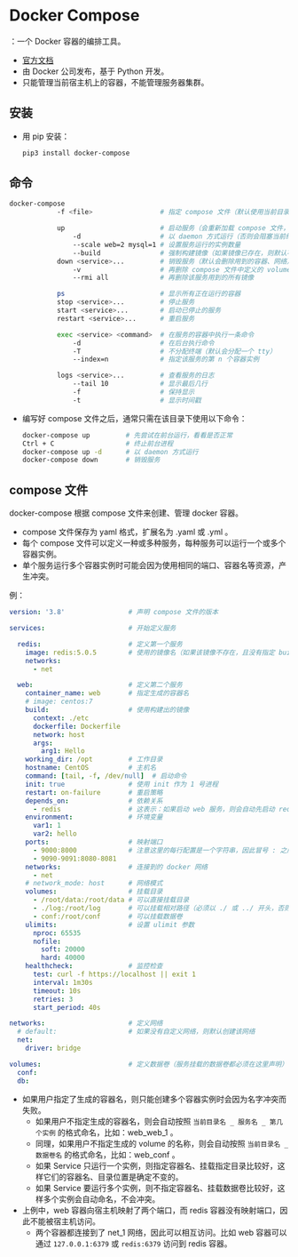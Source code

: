# Docker Compose

：一个 Docker 容器的编排工具。
- [官方文档](https://docs.docker.com/compose/compose-file/)
- 由 Docker 公司发布，基于 Python 开发。
- 只能管理当前宿主机上的容器，不能管理服务器集群。

## 安装

- 用 pip 安装：
  ```sh
  pip3 install docker-compose
  ```

## 命令

```sh
docker-compose
            -f <file>                 # 指定 compose 文件（默认使用当前目录下的 docker-compose.yml）

            up                        # 启动服务（会重新加载 compose 文件，可能会删除容器或重新创建容器）
                -d                    # 以 daemon 方式运行（否则会阻塞当前终端）
                --scale web=2 mysql=1 # 设置服务运行的实例数量
                --build               # 强制构建镜像（如果镜像已存在，则默认不会再次构建）
            down <service>...         # 销毁服务（默认会删除用到的容器、网络）
                -v                    # 再删除 compose 文件中定义的 volumes 以及用到的匿名 volumes
                --rmi all             # 再删除该服务用到的所有镜像

            ps                        # 显示所有正在运行的容器
            stop <service>...         # 停止服务
            start <service>...        # 启动已停止的服务
            restart <service>...      # 重启服务

            exec <service> <command>  # 在服务的容器中执行一条命令
                -d                    # 在后台执行命令
                -T                    # 不分配终端（默认会分配一个 tty）
                --index=n             # 指定该服务的第 n 个容器实例

            logs <service>...         # 查看服务的日志
                --tail 10             # 显示最后几行
                -f                    # 保持显示
                -t                    # 显示时间戳
```
- 编写好 compose 文件之后，通常只需在该目录下使用以下命令：
  ```sh
  docker-compose up         # 先尝试在前台运行，看看是否正常
  Ctrl + C                  # 终止前台进程
  docker-compose up -d      # 以 daemon 方式运行
  docker-compose down       # 销毁服务
  ```

## compose 文件

docker-compose 根据 compose 文件来创建、管理 docker 容器。
- compose 文件保存为 yaml 格式，扩展名为 .yaml 或 .yml 。
- 每个 compose 文件可以定义一种或多种服务，每种服务可以运行一个或多个容器实例。
- 单个服务运行多个容器实例时可能会因为使用相同的端口、容器名等资源，产生冲突。

例：

```yml
version: '3.8'                # 声明 compose 文件的版本

services:                     # 开始定义服务

  redis:                      # 定义第一个服务
    image: redis:5.0.5        # 使用的镜像名（如果该镜像不存在，且没有指定 build 选项，则尝试 pull 它）
    networks:
      - net

  web:                        # 定义第二个服务
    container_name: web       # 指定生成的容器名
    # image: centos:7
    build:                    # 使用构建出的镜像
      context: ./etc
      dockerfile: Dockerfile
      network: host
      args:
        arg1: Hello
    working_dir: /opt         # 工作目录
    hostname: CentOS          # 主机名
    command: [tail, -f, /dev/null]  # 启动命令
    init: true                # 使用 init 作为 1 号进程
    restart: on-failure       # 重启策略
    depends_on:               # 依赖关系
      - redis                 # 这表示：如果启动 web 服务，则会自动先启动 redis 服务；如果停止 redis 服务，则会自动先停止 web 服务
    environment:              # 环境变量
      var1: 1
      var2: hello
    ports:                    # 映射端口
      - 9000:8000             # 注意这里的每行配置是一个字符串，因此冒号 : 之后不能加空格
      - 9090-9091:8080-8081
    networks:                 # 连接到的 docker 网络
      - net
    # network_mode: host      # 网络模式
    volumes:                  # 挂载目录
      - /root/data:/root/data # 可以直接挂载目录
      - ./log:/root/log       # 可以挂载相对路径（必须以 ./ 或 ../ 开头，否则会被视作数据卷名）
      - conf:/root/conf       # 可以挂载数据卷
    ulimits:                  # 设置 ulimit 参数
      nproc: 65535
      nofile:
        soft: 20000
        hard: 40000
    healthcheck:              # 监控检查
      test: curl -f https://localhost || exit 1
      interval: 1m30s
      timeout: 10s
      retries: 3
      start_period: 40s

networks:                     # 定义网络
  # default:                  # 如果没有自定义网络，则默认创建该网络
  net:
    driver: bridge

volumes:                      # 定义数据卷（服务挂载的数据卷都必须在这里声明）
  conf:
  db:
```
- 如果用户指定了生成的容器名，则只能创建多个容器实例时会因为名字冲突而失败。
  - 如果用户不指定生成的容器名，则会自动按照 ` 当前目录名 _ 服务名 _ 第几个实例 ` 的格式命名，比如：web_web_1 。
  - 同理，如果用户不指定生成的 volume 的名称，则会自动按照 ` 当前目录名 _ 数据卷名 ` 的格式命名，比如：web_conf 。
  - 如果 Service 只运行一个实例，则指定容器名、挂载指定目录比较好，这样它们的容器名、目录位置是确定不变的。
  - 如果 Service 要运行多个实例，则不指定容器名、挂载数据卷比较好，这样多个实例会自动命名，不会冲突。
- 上例中，web 容器向宿主机映射了两个端口，而 redis 容器没有映射端口，因此不能被宿主机访问。
  - 两个容器都连接到了 net_1 网络，因此可以相互访问。比如 web 容器可以通过 `127.0.0.1:6379` 或 `redis:6379` 访问到 redis 容器。
